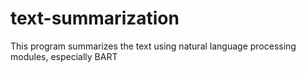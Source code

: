 # text-summarization
This program summarizes the text using natural language processing modules, especially BART
